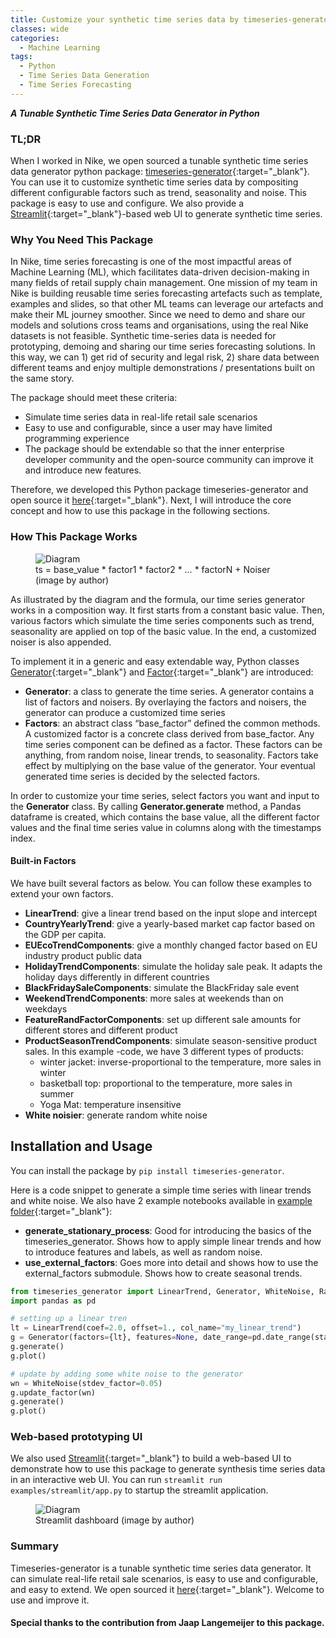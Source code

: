 ```yaml
---
title: Customize your synthetic time series data by timeseries-generator
classes: wide
categories:
  - Machine Learning
tags:
  - Python
  - Time Series Data Generation
  - Time Series Forecasting
---
```

**_A Tunable Synthetic Time Series Data Generator in Python_**

### TL;DR
When I worked in Nike, we open sourced a tunable synthetic time series data generator python package: [timeseries-generator](https://github.com/Nike-Inc/timeseries-generator){:target="_blank"}. You can use it to customize synthetic time series data by compositing different configurable factors such as trend, seasonality and noise. This package is easy to use and configure. We also provide a [Streamlit](https://streamlit.io/){:target="_blank"}-based web UI to generate synthetic time series.

### Why You Need This Package
In Nike, time series forecasting is one of the most impactful areas of Machine Learning (ML), which facilitates data-driven decision-making in many fields of retail supply chain management. One mission of my team in Nike is building reusable time series forecasting artefacts such as template, examples and slides, so that other ML teams can leverage our artefacts and make their ML journey smoother. Since we need to demo and share our models and solutions cross teams and organisations, using the real Nike datasets is not feasible. Synthetic time-series data is needed for prototyping, demoing and sharing our time series forecasting solutions. In this way, we can 1) get rid of security and legal risk, 2) share data between different teams and enjoy multiple demonstrations / presentations built on the same story.

The package should meet these criteria:
- Simulate time series data in real-life retail sale scenarios
- Easy to use and configurable, since a user may have limited programming experience
- The package should be extendable so that the inner enterprise developer community and the open-source community can improve it and introduce new features.

Therefore, we developed this Python package timeseries-generator and open source it [here](https://github.com/Nike-Inc/timeseries-generator){:target="_blank"}. Next, I will introduce the core concept and how to use this package in the following sections.

### How This Package Works
<figure class="align-center">
    <img class="align-center" src="{{ site.url }}{{ site.baseurl }}/assets/images/posts/time-series-generator/diagram.png" alt="Diagram">
    <figcaption>ts = base_value * factor1 * factor2 * … * factorN + Noiser (image by author)</figcaption>
</figure>     

As illustrated by the diagram and the formula, our time series generator works in a composition way. It first starts from a constant basic value. Then, various factors which simulate the time series components such as trend, seasonality are applied on top of the basic value. In the end, a customized noiser is also appended.

To implement it in a generic and easy extendable way, Python classes [Generator](https://github.com/Nike-Inc/timeseries-generator/blob/master/timeseries_generator/generator.py){:target="_blank"} and [Factor](https://blog.devgenius.io/customize-your-synthetic-time-series-data-by-timeseries-generator-9a6669e393bc#:~:text=/timeseries_generator/*_factor.py){:target="_blank"} are introduced:
- **Generator**: a class to generate the time series. A generator contains a list of factors and noisers. By overlaying the factors and noisers, the generator can produce a customized time series
- **Factors**: an abstract class “base_factor” defined the common methods. A customized factor is a concrete class derived from base_factor. Any time series component can be defined as a factor. These factors can be anything, from random noise, linear trends, to seasonality. Factors take effect by multiplying on the base value of the generator. Your eventual generated time series is decided by the selected factors.

In order to customize your time series, select factors you want and input to the **Generator** class. By calling **Generator.generate** method, a Pandas dataframe is created, which contains the base value, all the different factor values and the final time series value in columns along with the timestamps index.

#### Built-in Factors
We have built several factors as below. You can follow these examples to extend your own factors.

- **LinearTrend**: give a linear trend based on the input slope and intercept
- **CountryYearlyTrend**: give a yearly-based market cap factor based on the GDP per capita.
- **EUEcoTrendComponents**: give a monthly changed factor based on EU industry product public data
- **HolidayTrendComponents**: simulate the holiday sale peak. It adapts the holiday days differently in different countries
- **BlackFridaySaleComponents**: simulate the BlackFriday sale event
- **WeekendTrendComponents**: more sales at weekends than on weekdays
- **FeatureRandFactorComponents**: set up different sale amounts for different stores and different product
- **ProductSeasonTrendComponents**: simulate season-sensitive product sales. In this example -code, we have 3 different types of products:
    - winter jacket: inverse-proportional to the temperature, more sales in winter
    - basketball top: proportional to the temperature, more sales in summer
    - Yoga Mat: temperature insensitive
- **White noisier**: generate random white noise

## Installation and Usage
You can install the package by `pip install timeseries-generator`.

Here is a code snippet to generate a simple time series with linear trends and white noise. We also have 2 example notebooks available in [example folder](https://github.com/Nike-Inc/timeseries-generator/tree/master/examples){:target="_blank"}:
- **generate_stationary_process**: Good for introducing the basics of the timeseries_generator. Shows how to apply simple linear trends and how to introduce features and labels, as well as random noise.
- **use_external_factors**: Goes more into detail and shows how to use the external_factors submodule. Shows how to create seasonal trends.

``` python
from timeseries_generator import LinearTrend, Generator, WhiteNoise, RandomFeatureFactor
import pandas as pd

# setting up a linear tren
lt = LinearTrend(coef=2.0, offset=1., col_name="my_linear_trend")
g = Generator(factors={lt}, features=None, date_range=pd.date_range(start="01-01-2020", end="01-20-2020"))
g.generate()
g.plot()

# update by adding some white noise to the generator
wn = WhiteNoise(stdev_factor=0.05)
g.update_factor(wn)
g.generate()
g.plot()
```

### Web-based prototyping UI
We also used [Streamlit](https://streamlit.io/){:target="_blank"} to build a web-based UI to demonstrate how to use this package to generate synthesis time series data in an interactive web UI. You can run `streamlit run examples/streamlit/app.py` to startup the streamlit application.
<figure class="align-center">
    <img class="align-center" src="{{ site.url }}{{ site.baseurl }}/assets/images/posts/time-series-generator/streamlit.png" alt="Diagram">
    <figcaption>Streamlit dashboard (image by author)</figcaption>
</figure>  

### Summary
Timeseries-generator is a tunable synthetic time series data generator. It can simulate real-life retail sale scenarios, is easy to use and configurable, and easy to extend. We open sourced it [here](https://github.com/Nike-Inc/timeseries-generator){:target="_blank"}. Welcome to use and improve it.

#### **Special thanks to the contribution from Jaap Langemeijer to this package.**